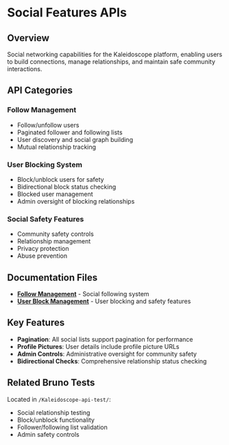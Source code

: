 # Social Features APIs

## Overview
Social networking capabilities for the Kaleidoscope platform, enabling users to build connections, manage relationships, and maintain safe community interactions.

## API Categories

### Follow Management
- Follow/unfollow users
- Paginated follower and following lists
- User discovery and social graph building
- Mutual relationship tracking

### User Blocking System
- Block/unblock users for safety
- Bidirectional block status checking
- Blocked user management
- Admin oversight of blocking relationships

### Social Safety Features
- Community safety controls
- Relationship management
- Privacy protection
- Abuse prevention

## Documentation Files
- [**Follow Management**](Follow-Management-API.md) - Social following system
- [**User Block Management**](User-Block-Management-API.md) - User blocking and safety features

## Key Features
- **Pagination**: All social lists support pagination for performance
- **Profile Pictures**: User details include profile picture URLs
- **Admin Controls**: Administrative oversight for community safety
- **Bidirectional Checks**: Comprehensive relationship status checking

## Related Bruno Tests
Located in `/Kaleidoscope-api-test/`:
- Social relationship testing
- Block/unblock functionality
- Follower/following list validation
- Admin safety controls
